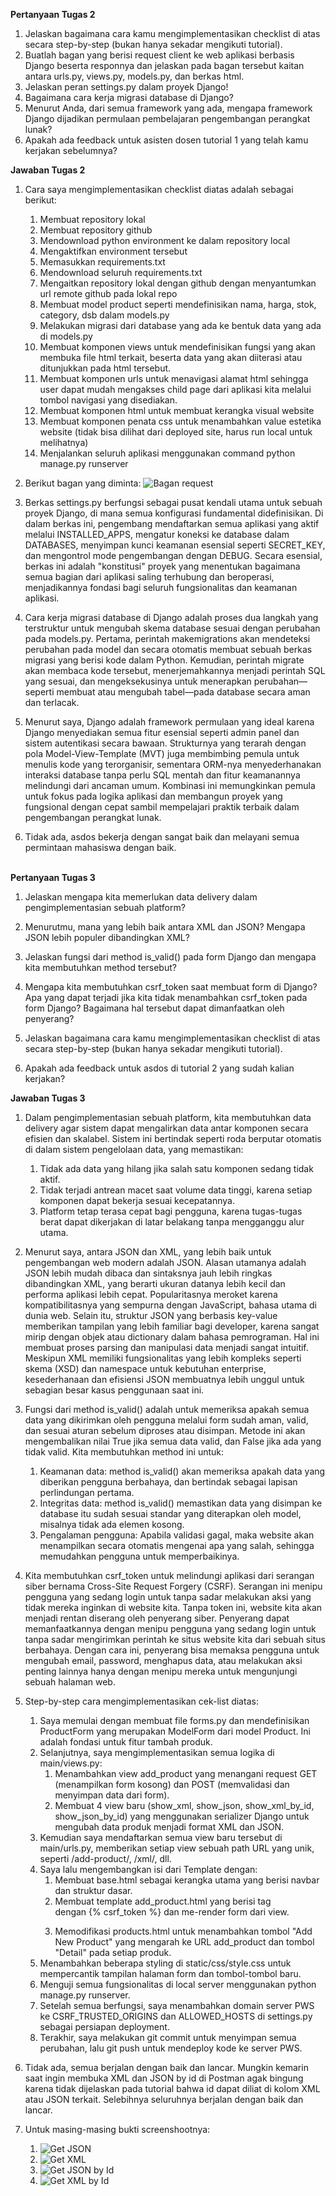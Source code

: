 **Pertanyaan Tugas 2**
1. Jelaskan bagaimana cara kamu mengimplementasikan checklist di atas secara step-by-step (bukan hanya sekadar mengikuti tutorial).
2. Buatlah bagan yang berisi request client ke web aplikasi berbasis Django beserta responnya dan jelaskan pada bagan tersebut kaitan antara urls.py, views.py, models.py, dan berkas html.
3. Jelaskan peran settings.py dalam proyek Django!
4. Bagaimana cara kerja migrasi database di Django?
5. Menurut Anda, dari semua framework yang ada, mengapa framework Django dijadikan permulaan pembelajaran pengembangan perangkat lunak?
6. Apakah ada feedback untuk asisten dosen tutorial 1 yang telah kamu kerjakan sebelumnya?

**Jawaban Tugas 2**
1. Cara saya mengimplementasikan checklist diatas adalah sebagai berikut:
    1. Membuat repository lokal
    2. Membuat repository github
    3. Mendownload python environment ke dalam repository local
    4. Mengaktifkan environment tersebut
    5. Memasukkan requirements.txt
    6. Mendownload seluruh requirements.txt
    7. Mengaitkan repository lokal dengan github dengan menyantumkan url remote github pada lokal repo
    8. Membuat model product seperti mendefinisikan nama, harga, stok, category, dsb dalam models.py
    9. Melakukan migrasi dari database yang ada ke bentuk data yang ada di models.py
    10. Membuat komponen views untuk mendefinisikan fungsi yang akan membuka file html terkait, beserta data yang akan diiterasi atau ditunjukkan pada html tersebut.
    11. Membuat komponen urls untuk menavigasi alamat html sehingga user dapat mudah mengakses child page dari aplikasi kita melalui tombol navigasi yang disediakan.
    12. Membuat komponen html untuk membuat kerangka visual website
    13. Membuat komponen penata css untuk menambahkan value estetika website (tidak bisa dilihat dari deployed site, harus run local untuk melihatnya)
    14. Menjalankan seluruh aplikasi menggunakan command python manage.py runserver

2. Berikut bagan yang diminta:
![Bagan request](/assets/Bagan_Request.png)

3. Berkas settings.py berfungsi sebagai pusat kendali utama untuk sebuah proyek Django, di mana semua konfigurasi fundamental didefinisikan. Di dalam berkas ini, pengembang mendaftarkan semua aplikasi yang aktif melalui INSTALLED_APPS, mengatur koneksi ke database dalam DATABASES, menyimpan kunci keamanan esensial seperti SECRET_KEY, dan mengontrol mode pengembangan dengan DEBUG. Secara esensial, berkas ini adalah "konstitusi" proyek yang menentukan bagaimana semua bagian dari aplikasi saling terhubung dan beroperasi, menjadikannya fondasi bagi seluruh fungsionalitas dan keamanan aplikasi.

4. Cara kerja migrasi database di Django adalah proses dua langkah yang terstruktur untuk mengubah skema database sesuai dengan perubahan pada models.py. Pertama, perintah makemigrations akan mendeteksi perubahan pada model dan secara otomatis membuat sebuah berkas migrasi yang berisi kode dalam Python. Kemudian, perintah migrate akan membaca kode tersebut, menerjemahkannya menjadi perintah SQL yang sesuai, dan mengeksekusinya untuk menerapkan perubahan—seperti membuat atau mengubah tabel—pada database secara aman dan terlacak.

5. Menurut saya, Django adalah framework permulaan yang ideal karena Django menyediakan semua fitur esensial seperti admin panel dan sistem autentikasi secara bawaan. Strukturnya yang terarah dengan pola Model-View-Template (MVT) juga membimbing pemula untuk menulis kode yang terorganisir, sementara ORM-nya menyederhanakan interaksi database tanpa perlu SQL mentah dan fitur keamanannya melindungi dari ancaman umum. Kombinasi ini memungkinkan pemula untuk fokus pada logika aplikasi dan membangun proyek yang fungsional dengan cepat sambil mempelajari praktik terbaik dalam pengembangan perangkat lunak.

6. Tidak ada, asdos bekerja dengan sangat baik dan melayani semua permintaan mahasiswa dengan baik.

<br>**Pertanyaan Tugas 3**

1. Jelaskan mengapa kita memerlukan data delivery dalam pengimplementasian sebuah platform?
 
2. Menurutmu, mana yang lebih baik antara XML dan JSON? Mengapa JSON lebih populer dibandingkan XML?
 
3. Jelaskan fungsi dari method is_valid() pada form Django dan mengapa kita membutuhkan method tersebut?

4. Mengapa kita membutuhkan csrf_token saat membuat form di Django? Apa yang dapat terjadi jika kita tidak menambahkan csrf_token pada form Django? Bagaimana hal tersebut dapat dimanfaatkan oleh penyerang?
 
5. Jelaskan bagaimana cara kamu mengimplementasikan checklist di atas secara step-by-step (bukan hanya sekadar mengikuti tutorial).

6. Apakah ada feedback untuk asdos di tutorial 2 yang sudah kalian kerjakan?

**Jawaban Tugas 3**

1. Dalam pengimplementasian sebuah platform, kita membutuhkan data delivery agar sistem dapat mengalirkan data antar komponen secara efisien dan skalabel.
Sistem ini bertindak seperti roda berputar otomatis di dalam sistem pengelolaan data, yang memastikan:
   1. Tidak ada data yang hilang jika salah satu komponen sedang tidak aktif.
   2. Tidak terjadi antrean macet saat volume data tinggi, karena setiap komponen dapat bekerja sesuai kecepatannya.
   3. Platform tetap terasa cepat bagi pengguna, karena tugas-tugas berat dapat dikerjakan di latar belakang tanpa mengganggu alur utama.

2. Menurut saya, antara JSON dan XML, yang lebih baik untuk pengembangan web modern adalah JSON.
Alasan utamanya adalah JSON lebih mudah dibaca dan sintaksnya jauh lebih ringkas dibandingkan XML, yang berarti ukuran datanya lebih kecil dan performa aplikasi lebih cepat. Popularitasnya meroket karena kompatibilitasnya yang sempurna dengan JavaScript, bahasa utama di dunia web.
Selain itu, struktur JSON yang berbasis key-value memberikan tampilan yang lebih familiar bagi developer, karena sangat mirip dengan objek atau dictionary dalam bahasa pemrograman. Hal ini membuat proses parsing dan manipulasi data menjadi sangat intuitif.
Meskipun XML memiliki fungsionalitas yang lebih kompleks seperti skema (XSD) dan namespace untuk kebutuhan enterprise, kesederhanaan dan efisiensi JSON membuatnya lebih unggul untuk sebagian besar kasus penggunaan saat ini.

3. Fungsi dari method is_valid() adalah untuk memeriksa apakah semua data yang dikirimkan oleh pengguna melalui form sudah aman, valid, dan sesuai aturan sebelum diproses atau disimpan. Metode ini akan mengembalikan nilai True jika semua data valid, dan False jika ada yang tidak valid. Kita membutuhkan method ini untuk: 
   1. Keamanan data: method is_valid() akan memeriksa apakah data yang diberikan pengguna berbahaya, dan bertindak sebagai lapisan perlindungan pertama. 
   2. Integritas data: method is_valid() memastikan data yang disimpan ke database itu sudah sesuai standar yang diterapkan oleh model, misalnya tidak ada elemen kosong.
   3. Pengalaman pengguna: Apabila validasi gagal, maka website akan menampilkan secara otomatis mengenai apa yang salah, sehingga memudahkan pengguna untuk memperbaikinya.

4. Kita membutuhkan csrf_token untuk melindungi aplikasi dari serangan siber bernama Cross-Site Request Forgery (CSRF). Serangan ini menipu pengguna yang sedang login untuk tanpa sadar melakukan aksi yang tidak mereka inginkan di website kita. Tanpa token ini, website kita akan menjadi rentan diserang oleh penyerang siber. Penyerang dapat memanfaatkannya dengan menipu pengguna yang sedang login untuk tanpa sadar mengirimkan perintah ke situs website kita dari sebuah situs berbahaya. Dengan cara ini, penyerang bisa memaksa pengguna untuk mengubah email, password, menghapus data, atau melakukan aksi penting lainnya hanya dengan menipu mereka untuk mengunjungi sebuah halaman web.

5. Step-by-step cara mengimplementasikan cek-list diatas:
   1. Saya memulai dengan membuat file forms.py dan mendefinisikan ProductForm yang merupakan ModelForm dari model Product. Ini adalah fondasi untuk fitur tambah produk.
   2. Selanjutnya, saya mengimplementasikan semua logika di main/views.py:
      1. Menambahkan view add_product yang menangani request GET (menampilkan form kosong) dan POST (memvalidasi dan menyimpan data dari form).
      2. Membuat 4 view baru (show_xml, show_json, show_xml_by_id, show_json_by_id) yang menggunakan serializer Django untuk mengubah data produk menjadi format XML dan JSON.
   3. Kemudian saya mendaftarkan semua view baru tersebut di main/urls.py, memberikan setiap view sebuah path URL yang unik, seperti /add-product/, /xml/, dll.
   4. Saya lalu mengembangkan isi dari Template dengan:
      1. Membuat base.html sebagai kerangka utama yang berisi navbar dan struktur dasar.
      2. Membuat template add_product.html yang berisi tag <form> dengan {% csrf_token %} dan me-render form dari view.
      3. Memodifikasi products.html untuk menambahkan tombol "Add New Product" yang mengarah ke URL add_product dan tombol "Detail" pada setiap produk.
   5. Menambahkan beberapa styling di static/css/style.css untuk mempercantik tampilan halaman form dan tombol-tombol baru.
   6. Menguji semua fungsionalitas di local server menggunakan python manage.py runserver.
   7. Setelah semua berfungsi, saya menambahkan domain server PWS ke CSRF_TRUSTED_ORIGINS dan ALLOWED_HOSTS di settings.py sebagai persiapan deployment.
   8. Terakhir, saya melakukan git commit untuk menyimpan semua perubahan, lalu git push untuk mendeploy kode ke server PWS.

6. Tidak ada, semua berjalan dengan baik dan lancar. Mungkin kemarin saat ingin membuka XML dan JSON by id di Postman agak bingung karena tidak dijelaskan pada tutorial bahwa id dapat diliat di kolom XML atau JSON terkait. Selebihnya seluruhnya berjalan dengan baik dan lancar.

7. Untuk masing-masing bukti screenshootnya:
   1. ![Get JSON](/assets/Get_JSON.png)
   2. ![Get XML](/assets/Get_XML.png)
   3. ![Get JSON by Id](/assets/Get_JSON_ById.png)
   4. ![Get XML by Id](/assets/Get_XML_ById.png)